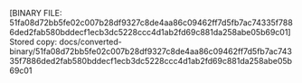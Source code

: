 [BINARY FILE: 51fa08d72bb5fe02c007b28df9327c8de4aa86c09462ff7d5fb7ac74335f7886ded2fab580bddecf1ecb3dc5228ccc4d1ab2fd69c881da258abe05b69c01]
Stored copy: docs/converted-binary/51fa08d72bb5fe02c007b28df9327c8de4aa86c09462ff7d5fb7ac74335f7886ded2fab580bddecf1ecb3dc5228ccc4d1ab2fd69c881da258abe05b69c01
